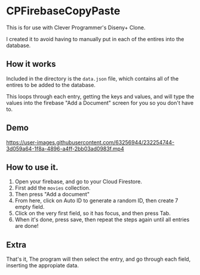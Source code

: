 ﻿# CPFirebaseCopyPaste

This is for use with Clever Programmer's Diseny+ Clone.

I created it to avoid having to manually put in each of the entires into the database.

## How it works

Included in the directory is the `data.json` file, which contains all of the entires to be added to the database.

This loops through each entry, getting the keys and values, and will type the values into the firebase "Add a Document" screen for you so you don't have to.

## Demo
https://user-images.githubusercontent.com/63256944/232254744-3d059a64-1f8a-4896-a4ff-2bb03ad0983f.mp4

## How to use it.

1. Open your firebase, and go to your Cloud Firestore.
2. First add the `movies` collection.
3. Then press "Add a document"
4. From here, click on Auto ID to generate a random ID, then create 7 empty field.
5. Click on the very first field, so it has focus, and then press Tab.
6. When it's done, press save, then repeat the steps again until all entries are done!

## Extra

That's it, The program will then select the entry, and go through each field, inserting the appropiate data.
